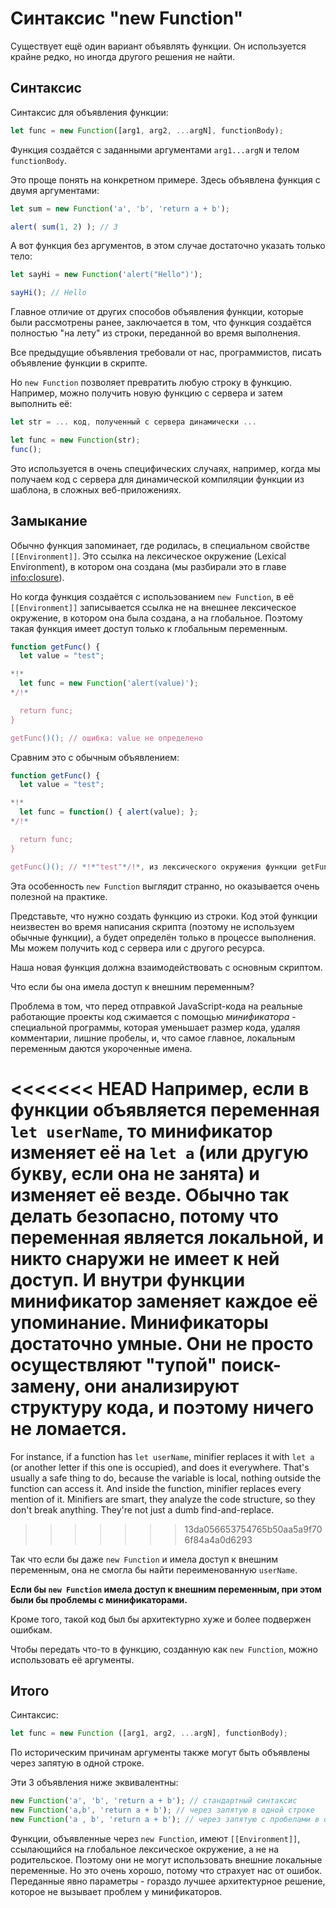 
# Синтаксис "new Function"

Существует ещё один вариант объявлять функции. Он используется крайне редко, но иногда другого решения не найти.

## Синтаксис

Синтаксис для объявления функции:

```js
let func = new Function([arg1, arg2, ...argN], functionBody);
```

Функция создаётся с заданными аргументами `arg1...argN` и телом `functionBody`.

Это проще понять на конкретном примере. Здесь объявлена функция с двумя аргументами:

```js run
let sum = new Function('a', 'b', 'return a + b');

alert( sum(1, 2) ); // 3
```

А вот функция без аргументов, в этом случае достаточно указать только тело:

```js run
let sayHi = new Function('alert("Hello")');

sayHi(); // Hello
```

Главное отличие от других способов объявления функции, которые были рассмотрены ранее, заключается в том, что функция создаётся полностью "на лету" из строки, переданной во время выполнения.

Все предыдущие объявления требовали от нас, программистов, писать объявление функции в скрипте.

Но `new Function` позволяет превратить любую строку в функцию. Например, можно получить новую функцию с сервера и затем выполнить её:

```js
let str = ... код, полученный с сервера динамически ...

let func = new Function(str);
func();
```

Это используется в очень специфических случаях, например, когда мы получаем код с сервера для динамической компиляции функции из шаблона, в сложных веб-приложениях.

## Замыкание

Обычно функция запоминает, где родилась, в специальном свойстве `[[Environment]]`. Это ссылка на лексическое окружение (Lexical Environment), в котором она создана (мы разбирали это в главе <info:closure>).

Но когда функция создаётся с использованием `new Function`, в её `[[Environment]]` записывается ссылка не на внешнее лексическое окружение, в котором она была создана, а на глобальное. Поэтому такая функция имеет доступ только к глобальным переменным.

```js run
function getFunc() {
  let value = "test";

*!*
  let func = new Function('alert(value)');
*/!*

  return func;
}

getFunc()(); // ошибка: value не определено
```

Сравним это с обычным объявлением:

```js run
function getFunc() {
  let value = "test";

*!*
  let func = function() { alert(value); };
*/!*

  return func;
}

getFunc()(); // *!*"test"*/!*, из лексического окружения функции getFunc
```

Эта особенность `new Function` выглядит странно, но оказывается очень полезной на практике.

Представьте, что нужно создать функцию из строки. Код этой функции неизвестен во время написания скрипта (поэтому не используем обычные функции), а будет определён только в процессе выполнения. Мы можем получить код с сервера или с другого ресурса.

Наша новая функция должна взаимодействовать с основным скриптом.

Что если бы она имела доступ к внешним переменным?

Проблема в том, что перед отправкой JavaScript-кода на реальные работающие проекты код сжимается с помощью *минификатора* - специальной программы, которая уменьшает размер кода, удаляя комментарии, лишние пробелы, и, что самое главное, локальным переменным даются укороченные имена.

<<<<<<< HEAD
Например, если в функции объявляется переменная `let userName`, то минификатор изменяет её на `let a` (или другую букву, если она не занята) и изменяет её везде. Обычно так делать безопасно, потому что переменная является локальной, и никто снаружи не имеет к ней доступ. И внутри функции минификатор заменяет каждое её упоминание. Минификаторы достаточно умные. Они не просто осуществляют "тупой" поиск-замену, они анализируют структуру кода, и поэтому ничего не ломается.
=======
For instance, if a function has `let userName`, minifier replaces it with `let a` (or another letter if this one is occupied), and does it everywhere. That's usually a safe thing to do, because the variable is local, nothing outside the function can access it. And inside the function, minifier replaces every mention of it. Minifiers are smart, they analyze the code structure, so they don't break anything. They're not just a dumb find-and-replace.
>>>>>>> 13da056653754765b50aa5a9f706f84a4a0d6293

Так что если бы даже `new Function` и имела доступ к внешним переменным, она не смогла бы найти переименованную `userName`.

**Если бы `new Function` имела доступ к внешним переменным, при этом были бы проблемы с минификаторами.**

Кроме того, такой код был бы архитектурно хуже и более подвержен ошибкам.

Чтобы передать что-то в функцию, созданную как `new Function`, можно использовать её аргументы.

## Итого

Синтаксис:

```js
let func = new Function ([arg1, arg2, ...argN], functionBody);
```

По историческим причинам аргументы также могут быть объявлены через запятую в одной строке.

Эти 3 объявления ниже эквивалентны:

```js
new Function('a', 'b', 'return a + b'); // стандартный синтаксис
new Function('a,b', 'return a + b'); // через запятую в одной строке
new Function('a , b', 'return a + b'); // через запятую с пробелами в одной строке
```

Функции, объявленные через `new Function`, имеют `[[Environment]]`, ссылающийся на глобальное лексическое окружение, а не на родительское. Поэтому они не могут использовать внешние локальные переменные. Но это очень хорошо, потому что страхует нас от ошибок. Переданные явно параметры - гораздо лучшее архитектурное решение, которое не вызывает проблем у минификаторов.
